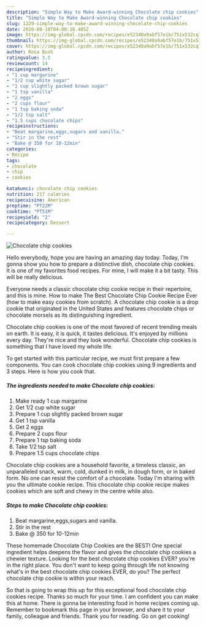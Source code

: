 ```yaml
---
description: "Simple Way to Make Award-winning Chocolate chip cookies"
title: "Simple Way to Make Award-winning Chocolate chip cookies"
slug: 1229-simple-way-to-make-award-winning-chocolate-chip-cookies
date: 2020-08-10T04:00:18.485Z
image: https://img-global.cpcdn.com/recipes/e52340a9abf57e1b/751x532cq70/chocolate-chip-cookies-recipe-main-photo.jpg
thumbnail: https://img-global.cpcdn.com/recipes/e52340a9abf57e1b/751x532cq70/chocolate-chip-cookies-recipe-main-photo.jpg
cover: https://img-global.cpcdn.com/recipes/e52340a9abf57e1b/751x532cq70/chocolate-chip-cookies-recipe-main-photo.jpg
author: Rosa Bush
ratingvalue: 3.5
reviewcount: 14
recipeingredient:
- "1 cup margarine"
- "1/2 cup white sugar"
- "1 cup slightly packed brown sugar"
- "1 tsp vanilla"
- "2 eggs"
- "2 cups flour"
- "1 tsp baking soda"
- "1/2 tsp salt"
- "1.5 cups chocolate chips"
recipeinstructions:
- "Beat margarine,eggs,sugars and vanilla."
- "Stir in the rest"
- "Bake @ 350 for 10-12min"
categories:
- Recipe
tags:
- chocolate
- chip
- cookies

katakunci: chocolate chip cookies 
nutrition: 217 calories
recipecuisine: American
preptime: "PT22M"
cooktime: "PT51M"
recipeyield: "2"
recipecategory: Dessert

---
```



![Chocolate chip cookies](https://img-global.cpcdn.com/recipes/e52340a9abf57e1b/751x532cq70/chocolate-chip-cookies-recipe-main-photo.jpg)

Hello everybody, hope you are having an amazing day today. Today, I'm gonna show you how to prepare a distinctive dish, chocolate chip cookies. It is one of my favorites food recipes. For mine, I will make it a bit tasty. This will be really delicious.

Everyone needs a classic chocolate chip cookie recipe in their repertoire, and this is mine. How to make The Best Chocolate Chip Cookie Recipe Ever (how to make easy cookies from scratch). A chocolate chip cookie is a drop cookie that originated in the United States and features chocolate chips or chocolate morsels as its distinguishing ingredient.

Chocolate chip cookies is one of the most favored of recent trending meals on earth. It is easy, it is quick, it tastes delicious. It's enjoyed by millions every day. They're nice and they look wonderful. Chocolate chip cookies is something that I have loved my whole life.


To get started with this particular recipe, we must first prepare a few components. You can cook chocolate chip cookies using 9 ingredients and 3 steps. Here is how you cook that.

<!--inarticleads1-->

##### The ingredients needed to make Chocolate chip cookies:

1. Make ready 1 cup margarine
1. Get 1/2 cup white sugar
1. Prepare 1 cup slightly packed brown sugar
1. Get 1 tsp vanilla
1. Get 2 eggs
1. Prepare 2 cups flour
1. Prepare 1 tsp baking soda
1. Take 1/2 tsp salt
1. Prepare 1.5 cups chocolate chips


Chocolate chip cookies are a household favorite, a timeless classic, an unparalleled snack, warm, cold, dunked in milk, in dough form, or in baked form. No one can resist the comfort of a chocolate. Today I&#39;m sharing with you the ultimate cookie recipe. This chocolate chip cookie recipe makes cookies which are soft and chewy in the centre while also. 

<!--inarticleads2-->

##### Steps to make Chocolate chip cookies:

1. Beat margarine,eggs,sugars and vanilla.
1. Stir in the rest
1. Bake @ 350 for 10-12min


These homemade Chocolate Chip Cookies are the BEST! One special ingredient helps deepens the flavor and gives the chocolate chip cookies a chewier texture. Looking for the best chocolate chip cookies EVER? you&#39;re in the right place. You don&#39;t want to keep going through life not knowing what&#39;s in the best chocolate chip cookies EVER, do you? The perfect chocolate chip cookie is within your reach. 

So that is going to wrap this up for this exceptional food chocolate chip cookies recipe. Thanks so much for your time. I am confident you can make this at home. There is gonna be interesting food in home recipes coming up. Remember to bookmark this page in your browser, and share it to your family, colleague and friends. Thank you for reading. Go on get cooking!
